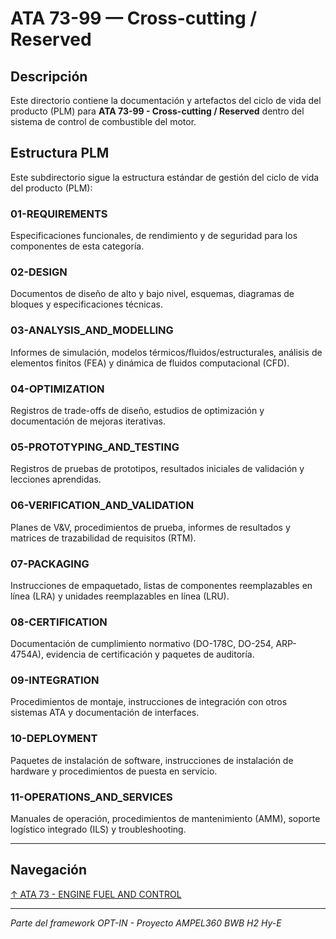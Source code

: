 # ATA 73-99 — Cross-cutting / Reserved

## Descripción

Este directorio contiene la documentación y artefactos del ciclo de vida del producto (PLM) para **ATA 73-99 - Cross-cutting / Reserved** dentro del sistema de control de combustible del motor.

## Estructura PLM

Este subdirectorio sigue la estructura estándar de gestión del ciclo de vida del producto (PLM):

### 01-REQUIREMENTS
Especificaciones funcionales, de rendimiento y de seguridad para los componentes de esta categoría.

### 02-DESIGN
Documentos de diseño de alto y bajo nivel, esquemas, diagramas de bloques y especificaciones técnicas.

### 03-ANALYSIS_AND_MODELLING
Informes de simulación, modelos térmicos/fluidos/estructurales, análisis de elementos finitos (FEA) y dinámica de fluidos computacional (CFD).

### 04-OPTIMIZATION
Registros de trade-offs de diseño, estudios de optimización y documentación de mejoras iterativas.

### 05-PROTOTYPING_AND_TESTING
Registros de pruebas de prototipos, resultados iniciales de validación y lecciones aprendidas.

### 06-VERIFICATION_AND_VALIDATION
Planes de V&V, procedimientos de prueba, informes de resultados y matrices de trazabilidad de requisitos (RTM).

### 07-PACKAGING
Instrucciones de empaquetado, listas de componentes reemplazables en línea (LRA) y unidades reemplazables en línea (LRU).

### 08-CERTIFICATION
Documentación de cumplimiento normativo (DO-178C, DO-254, ARP-4754A), evidencia de certificación y paquetes de auditoría.

### 09-INTEGRATION
Procedimientos de montaje, instrucciones de integración con otros sistemas ATA y documentación de interfaces.

### 10-DEPLOYMENT
Paquetes de instalación de software, instrucciones de instalación de hardware y procedimientos de puesta en servicio.

### 11-OPERATIONS_AND_SERVICES
Manuales de operación, procedimientos de mantenimiento (AMM), soporte logístico integrado (ILS) y troubleshooting.

---

## Navegación

[↑ ATA 73 - ENGINE FUEL AND CONTROL](../README.md)

---

*Parte del framework OPT-IN - Proyecto AMPEL360 BWB H2 Hy-E*
